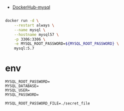 
- [DockerHub-mysql](https://hub.docker.com/_/mysql)

```bash

docker run -d \
    --restart always \
    --name mysql \
    --hostname mysql57 \
    -p 3306:3306 \
    -e MYSQL_ROOT_PASSWORD=${MYSQL_ROOT_PASSWORD} \
    mysql:5.7
```


# env

```env
MYSQL_ROOT_PASSWORD=
MYSQL_DATABASE=
MYSQL_USER=
MYSQL_PASSWORD=

MYSQL_ROOT_PASSWORD_FILE=./secret_file
```